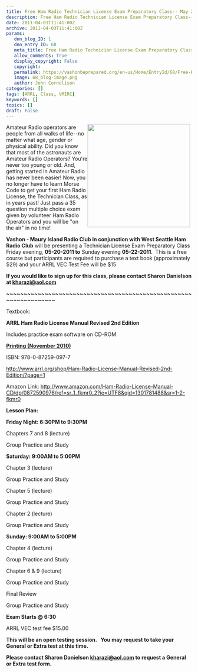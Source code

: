 ```yaml
---
title: Free Ham Radio Technician License Exam Preparatory Class-- May 20, 2011 to May 22, 2011
description: Free Ham Radio Technician License Exam Preparatory Class-- May 20, 2011 to May 22, 2011
date: 2011-04-03T11:41:00Z
archive: 2011-04-03T11:41:00Z
params:
   dnn_blog_ID: 1
   dnn_entry_ID: 68
   meta_title: Free Ham Radio Technician License Exam Preparatory Class-- May 20, 2011 to May 22, 2011
   allow_comments: True
   display_copyright: False
   copyright: 
   permalink: https://vashonbeprepared.org/en-us/Home/EntryId/68/Free-Ham-Radio-Technician-License-Exam-Preparatory-Class-May-20-2011-to-May-22-2011
   image: 68_blog-image.png
   author: John Cornelison
categories: []
tags: [ARRL, Class, VMIRC]
keywords: []
topics: []
draft: False
---
```


<p><img align="right" width="278" height="279" style="margin: 0px 5px 5px 0px; display: inline" alt="" src="http://www.yarc.org/images/WhenAllElseFails.jpg" /></p>
<p>Amateur Radio operators are people from all walks of life--no matter what age, gender or physical ability. Did you know that most of the astronauts are Amateur Radio Operators? You're never too young or old. And, getting started in Amateur Radio has never been easier! Now, you no longer have to learn Morse Code to get your first Ham Radio License, the Technician Class, as in years past! Just pass a 35 question multiple choice exam given by volunteer Ham Radio Operators and you will be "on the air" in no time!</p>
<p><strong>Vashon - Maury Island Radio Club in conjunction with West Seattle Ham Radio Club</strong> will be presenting a Technician License Exam Preparatory Class Friday evening, <strong>05-20-2011 to</strong> Sunday evening <strong>05-22-2011</strong>.&#160; This is a free course but participants are required to purchase a text book (approximately $29) and your ARRL VEC Test Fee will be $15</p>
<p><strong>If you would like to sign up for this class, please contact Sharon Danielson at </strong><a href="mailto:kharazi@aol.com"><strong>kharazi@aol.com</strong></a><strong> </strong></p>
<p><strong>~~~~~~~~~~~~~~~~~~~~~~~~~~~~~~~~~~~~~~~~~~~~~~~~~~~~~~~~~~~~~~~~~~~</strong></p>
<p>Textbook:</p>
<p><strong>ARRL Ham Radio License Manual Revised 2nd Edition&#160; </strong></p>
<p>Includes practice exam software on CD-ROM</p>
<p><strong><u>Printing (November 2010)</u></strong></p>
<p>ISBN: 978-0-87259-097-7</p>
<p><a href="http://www.arrl.org/shop/Ham-Radio-License-Manual-Revised-2nd-Edition/?page=1">http://www.arrl.org/shop/Ham-Radio-License-Manual-Revised-2nd-Edition/?page=1</a></p>
<p>Amazon Link: <a href="http://www.amazon.com/Ham-Radio-License-Manual-CD/dp/0872590976/ref=sr_1_fkmr0_2?ie=UTF8&amp;qid=1301781488&amp;sr=1-2-fkmr0">http://www.amazon.com/Ham-Radio-License-Manual-CD/dp/0872590976/ref=sr_1_fkmr0_2?ie=UTF8&amp;qid=1301781488&amp;sr=1-2-fkmr0</a></p>
<p><strong>Lesson Plan:</strong></p>
<p><strong>Friday Night: 6:30PM to 9:30PM</strong></p>
<p>Chapters 7 and 8 (lecture)</p>
<p>Group Practice and Study</p>
<p><strong>Saturday: 9:00AM to 5:00PM </strong></p>
<p>Chapter 3 (lecture)</p>
<p>Group Practice and Study</p>
<p>Chapter 5 (lecture)</p>
<p>Group Practice and Study</p>
<p>Chapter 2 (lecture)</p>
<p>Group Practice and Study</p>
<p><strong>Sunday: 9:00AM to 5:00PM</strong></p>
<p>Chapter 4 (lecture)</p>
<p>Group Practice and Study</p>
<p>Chapter 6 &amp; 9 (lecture)</p>
<p>Group Practice and Study</p>
<p>Final Review</p>
<p>Group Practice and Study</p>
<p><strong>Exam Starts @ 6:30</strong></p>
<p>ARRL VEC test fee $15.00</p>
<p><strong>This will be an open testing session.&#160;&#160; You may request to take your General or Extra test at this time. </strong></p>
<p><strong>Please contact Sharon Danielson </strong><a href="mailto:kharazi@aol.com"><strong>kharazi@aol.com</strong></a><strong> to request a General or Extra test form.</strong></p>
